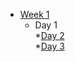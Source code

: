 * [Week 1](https://github.com/greenfox-academy/DeveloperADJ/tree/master/week-01)
   * Day 1 </br>
   *[Day 2](https://github.com/greenfox-academy/DeveloperADJ/tree/master/week-01/day-2/Website)</br>
   *[Day 3](https://github.com/greenfox-academy/DeveloperADJ/tree/master/week-01/day-3)</br>
